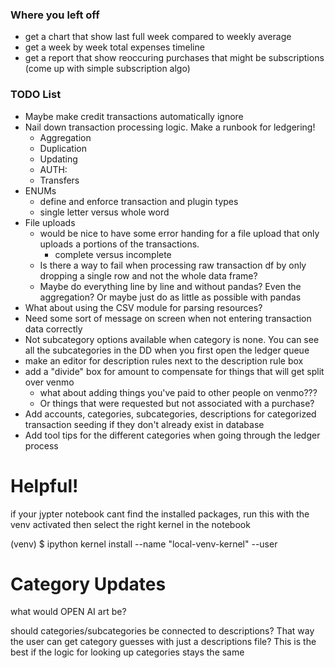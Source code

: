 ### Where you left off
- get a chart that show last full week compared to weekly average
- get a week by week total expenses timeline  
- get a report that show reoccuring purchases that might be subscriptions (come up with simple subscription algo)

### TODO List
- Maybe make credit transactions automatically ignore
- Nail down transaction processing logic. Make a runbook for ledgering!
  - Aggregation
  - Duplication
  - Updating
  - AUTH:
  - Transfers
- ENUMs
  - define and enforce transaction and plugin types
  - single letter versus whole word
- File uploads
  - would be nice to have some error handing for a file upload that only uploads a portions of the transactions.
    - complete versus incomplete
  - Is there a way to fail when processing raw transaction df by only dropping a single row and not the whole data frame?
  - Maybe do everything line by line and without pandas? Even the aggregation? Or maybe just do as little as possible with pandas
- What about using the CSV module for parsing resources?
- Need some sort of message on screen when not entering transaction data correctly
- Not subcategory options available when category is none. You can see all the subcategories in the DD when you first open the ledger queue
- make an editor for description rules next to the description rule box
- add a "divide" box for amount to compensate for things that will get split over venmo
  - what about adding things you've paid to other people on venmo???
  - Or things that were requested but not associated with a purchase?
- Add accounts, categories, subcategories, descriptions for categorized transaction seeding if they don't already exist in database
- Add tool tips for the different categories when going through the ledger process

# Helpful!

if your jypter notebook cant find the installed packages, run this with the venv activated then select the right kernel
in the notebook

(venv) $ ipython kernel install --name "local-venv-kernel" --user


# Category Updates
what would OPEN AI art be?

should categories/subcategories be connected to descriptions? That way the user can get category guesses with just
a descriptions file? This is the best if the logic for looking up categories stays the same
